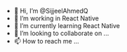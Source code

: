- 👋 Hi, I’m @SijjeelAhmedQ
- 👀 I’m working in React Native
- 🌱 I’m currently learning  React Native
- 💞️ I’m looking to collaborate on ...
- 📫 How to reach me ...

<!---
SijjeelAhmedQ/SijjeelAhmedQ is a ✨ special ✨ repository because its `README.md` (this file) appears on your GitHub profile.
You can click the Preview link to take a look at your changes.
--->
